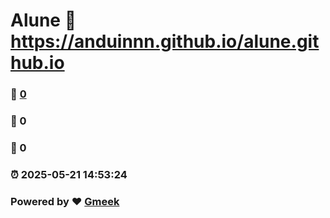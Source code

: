 # Alune :link: https://anduinnn.github.io/alune.github.io 
### :page_facing_up: [0](https://anduinnn.github.io/alune.github.io/tag.html) 
### :speech_balloon: 0 
### :hibiscus: 0 
### :alarm_clock: 2025-05-21 14:53:24 
### Powered by :heart: [Gmeek](https://github.com/Meekdai/Gmeek)
